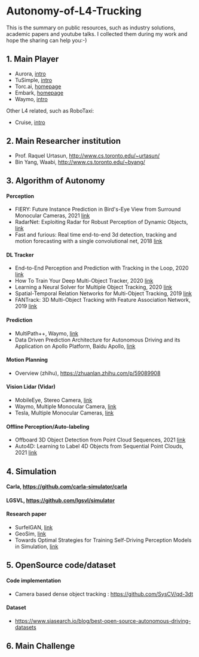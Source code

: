 # Autonomy-of-L4-Trucking
This is the summary on public resources, such as industry solutions, academic papers and youtube talks. I collected them during my work and hope the sharing can help you:-)

## 1. Main Player
- Aurora, [intro](https://www.youtube.com/watch?v=EOhR_RIKmEI)
- TuSimple, [intro](https://www.youtube.com/watch?v=zM7oGhEq2Jo)
- Torc.ai, [homepage](https://torc.ai)
- Embark, [homepage](https://embarktrucks.com)
- Waymo, [intro](https://www.youtube.com/watch?v=oJ96bgmSaW0)

Other L4 related, such as RoboTaxi:
- Cruise,  [intro](https://www.youtube.com/watch?v=uJWN0K26NxQ)

## 2. Main Researcher institution
- Prof. Raquel Urtasun, http://www.cs.toronto.edu/~urtasun/
- Bin Yang, Waabi, http://www.cs.toronto.edu/~byang/

## 3. Algorithm of Autonomy
#### Perception
- FIERY: Future Instance Prediction in Bird's-Eye View from Surround Monocular Cameras, 2021 [link](https://arxiv.org/abs/2104.10490)
- RadarNet: Exploiting Radar for Robust Perception of Dynamic Objects, [link](https://arxiv.org/pdf/2007.14366.pdf)
- Fast and furious: Real time end-to-end 3d detection, tracking and motion forecasting with a single convolutional net, 2018 [link](https://openaccess.thecvf.com/content_cvpr_2018/papers/Luo_Fast_and_Furious_CVPR_2018_paper.pdf)

#### DL Tracker
- End-to-End Perception and Prediction with Tracking in the Loop, 2020 [link](https://arxiv.org/pdf/2005.14711.pdf)
- How To Train Your Deep Multi-Object Tracker, 2020 [link](https://arxiv.org/abs/1906.06618)
- Learning a Neural Solver for Multiple Object Tracking, 2020 [link](https://arxiv.org/abs/1912.07515)
- Spatial-Temporal Relation Networks for Multi-Object Tracking, 2019 [link](https://arxiv.org/pdf/1904.11489.pdf)
- FANTrack: 3D Multi-Object Tracking with Feature Association Network, 2019 [link](https://arxiv.org/abs/1905.02843)

#### Prediction
- MultiPath++, Waymo, [link](https://arxiv.org/abs/1910.05449)
- Data Driven Prediction Architecture for Autonomous Driving and its Application on Apollo Platform, Baidu Apollo, [link](https://arxiv.org/abs/2006.06715)

#### Motion Planning
- Overview (zhihu), https://zhuanlan.zhihu.com/p/59089908

#### Vision Lidar (Vidar)
- MobileEye, Stereo Camera, [link](https://s21.q4cdn.com/600692695/files/doc_presentations/2020/1/Mobileye-CES-2020-presentation.pdf)
- Waymo, Multiple Monocular Camera, [link](https://youtu.be/rbDuK5e1bWw?t=555)
- Tesla, Multiple Monocular Cameras, [link](https://www.youtube.com/watch?v=NSDTZQdo6H8)

#### Offline Perception/Auto-labeling
- Offboard 3D Object Detection from Point Cloud Sequences, 2021 [link](https://arxiv.org/abs/2103.05073)
- Auto4D: Learning to Label 4D Objects from Sequential Point Clouds, 2021 [link](https://arxiv.org/pdf/2101.06586.pdf)

## 4. Simulation
#### Carla, https://github.com/carla-simulator/carla
#### LGSVL, https://github.com/lgsvl/simulator
#### Research paper
- SurfelGAN, [link](https://openaccess.thecvf.com/content_CVPR_2020/papers/Yang_SurfelGAN_Synthesizing_Realistic_Sensor_Data_for_Autonomous_Driving_CVPR_2020_paper.pdf)
- GeoSim, [link](https://openaccess.thecvf.com/content/CVPR2021/papers/Chen_GeoSim_Realistic_Video_Simulation_via_Geometry-Aware_Composition_for_Self-Driving_CVPR_2021_paper.pdf)
- Towards Optimal Strategies for Training Self-Driving Perception Models in Simulation, [link](https://arxiv.org/pdf/2111.07971.pdf)

## 5. OpenSource code/dataset
#### Code implementation
- Camera based dense object tracking : https://github.com/SysCV/qd-3dt

#### Dataset
- https://www.siasearch.io/blog/best-open-source-autonomous-driving-datasets

## 6. Main Challenge
